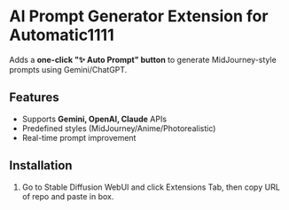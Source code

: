 # AI Prompt Generator Extension for Automatic1111

Adds a **one-click "✨ Auto Prompt" button** to generate MidJourney-style prompts using Gemini/ChatGPT.

## Features
- Supports **Gemini, OpenAI, Claude** APIs
- Predefined styles (MidJourney/Anime/Photorealistic)
- Real-time prompt improvement

## Installation
1. Go to Stable Diffusion WebUI and click Extensions Tab, then copy URL of repo and paste in box.

